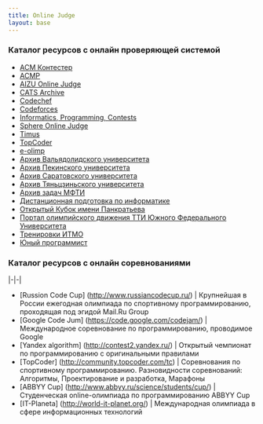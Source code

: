 ```yaml
---
title: Online Judge
layout: base
---
```


### Каталог ресурсов с онлайн проверяющей системой

+ [ACM Контестер](http://acm.lviv.ua/)
+ [ACMP](http://acmp.ru/)
+ [AIZU Online Judge](http://judge.u-aizu.ac.jp/)
+ [CATS Archive](http://imcs.dvfu.ru/cats/)
+ [Codechef](http://www.codechef.com/)
+ [Codeforces](http://codeforces.ru/)
+ [Informatics, Programming, Contests](http://ipc.susu.ac.ru/index.html)
+ [Sphere Online Judge](http://spoj.com/)
+ [Timus](http://acm.timus.ru/)
+ [TopCoder](http://topcoder.com/)
+ [e-olimp](http://www.e-olimp.com.ua/)
+ [Архив Вальядолидского университета](http://uva.onlinejudge.org/)
+ [Архив Пекинского университета](http://poj.org/)
+ [Архив Саратовского университета](http://acm.sgu.ru/)
+ [Архив Тяньцзиньского университета](http://acm.tju.edu.cn/toj/)
+ [Архив задач МФТИ](http://acm.mipt.ru/judge/)
+ [Дистанционная подготовка по информатике](http://informatics.mccme.ru/moodle/)
+ [Открытый Кубок имени Панкратьева](http://opencup.ru/)
+ [Портал олимпийского движения ТТИ Южного Федерального Университета](http://contester.tsure.ru/)
+ [Тренировки ИТМО](http://neerc.ifmo.ru/trains/information/index.html)
+ [Юный программист](http://yun.zp.ua/)

### Каталог ресурсов с онлайн соревнованиями

|-|-|
+ [Russion Code Cup] (http://www.russiancodecup.ru/) |
Крупнейшая в России ежегодная олимпиада по спортивному программированию, проходящая под эгидой Mail.Ru Group
+ [Google Code Jum] (https://code.google.com/codejam/) |
Международное соревнование по программированию, проводимое Google
+ [Yandex algorithm] (http://contest2.yandex.ru/) |
Открытый чемпионат по программированию с оригинальными правилами
+ [TopCoder] (http://community.topcoder.com/tc) |
Соревнования по спортивному программированию. Разновидности соревнований: Алгоритмы, Проектирование и разработка, Марафоны
+ [ABBYY Cup] (http://www.abbyy.ru/science/students/cup/) |
Студенческая online-олимпиада по программированию ABBYY Cup
+ [IT-Planeta] (http://world-it-planet.org/) |
Международная олимпиада в сфере информационных технологий

